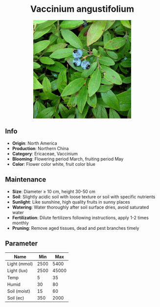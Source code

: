 <h1 align='center'>Vaccinium angustifolium</h1>
<p align="center">
    <img 
        align='center'
        width='320'
        src="../images/vaccinium angustifolium.png" 
        alt='Vaccinium angustifolium' />
</p>

## Info

 - **Origin**: North America
 - **Production**: Northern China
 - **Category**: Ericaceae, Vaccinium
 - **Blooming**: Flowering period March, fruiting period May
 - **Color**: Flower color white, fruit color blue

## Maintenance

 - **Size**: Diameter ≥ 10 cm, height 30-50 cm
 - **Soil**: Slightly acidic soil with loose texture or soil with specific nutrients
 - **Sunlight**: Like sunshine, high quality fruits in sunny places
 - **Watering**: Water thoroughly after soil surface dries, avoid saturated water
 - **Fertilization**: Dilute fertilizers following instructions, apply 1-2 times monthly
 - **Pruning**: Remove aged tissues, dead and pest branches timely

## Parameter

| Name         | Min  | Max   |
|--------------|------|-------|
| Light (mmol) | 2500 | 5400  |
| Light (lux)  | 2500 | 45000 |
| Temp         | 5    | 35    |
| Humid        | 30   | 80    |
| Soil (moist) | 15   | 60    |
| Soil (ec)    | 350  | 2000  |